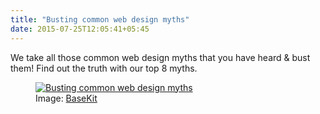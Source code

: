 ```yaml
---
title: "Busting common web design myths"
date: 2015-07-25T12:05:41+05:45
---
```


We take all those common web design myths that you have heard & bust them! Find out the truth with our top 8 myths.

<figure>
  <a href="http://4.bp.blogspot.com/-tlRfc7ZZf_E/U9Hzn3FbgZI/AAAAAAAAFhE/4TBOjkdRypQ/s1600/busting-common-web-design-myths.jpg">
    <img alt="Busting common web design myths" src="http://4.bp.blogspot.com/-tlRfc7ZZf_E/U9Hzn3FbgZI/AAAAAAAAFhE/4TBOjkdRypQ/s1600/busting-common-web-design-myths.jpg" />
  </a>
  
  <figcaption>Image: <a rel="nofollow" href="http://www.basekit.com/">BaseKit</a></figcaption>
</figure>